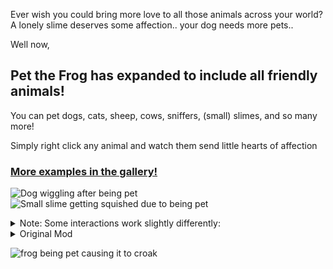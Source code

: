 Ever wish you could bring more love to all those animals across your world? A lonely slime deserves some affection.. your dog needs more pets..

Well now,
## Pet the Frog has expanded to include all friendly animals!
You can pet dogs, cats, sheep, cows, sniffers, (small) slimes, and so many more!

Simply right click any animal and watch them send little hearts of affection
### [More examples in the gallery!](https://modrinth.com/mod/frog-petting/gallery)
![Dog wiggling after being pet](https://cdn.modrinth.com/data/cached_images/90fd6d14916c196b07344f35ab7a5cf603163807.gif)
![Small slime getting squished due to being pet](https://cdn.modrinth.com/data/cached_images/b7150592843c65a7411066d26712d76c500ac469.gif)


<details>
<summary>Note: Some interactions work slightly differently:</summary>
Certain animals have their own right click interactions that need to be preserved, and to do so, some animals are interacted with slightly differently:
  
- Striders, when they have a saddle on, can be crouch right-clicked to be petted
- Parrots must be crouch right-clicked, and if you hold down right-click while crouching you are able to pick up your parrot onto your shoulders just like before
- For Rideable horse-like mobs, you crouch right-click to pet them, and hold down crouch right-click to enter their saddle inventory.*
  - ***Required serverside for this functionality. otherwise the inventory will always open**
  - **This applies to Horses, Mules, Donkeys, Llamas, and Camels**
- Tamed dogs and cats can be pet simply by right clicking, and to toggle their sitting/standing status, you crouch right click.*
  - ***Required serverside for this functionality. if not present, the animals will toggle sitting/standing regardless of being pet**
</details>




<details>
<summary>Original Mod</summary>
Ever look at a frog and think, "hm, I wish I could squish those cheeks and make it croak..."

<b>Well now you can!</b>

Simply right clicking on any frog with an empty hand will let you pet those little slimy heads and make those boios croak and ribbit all night long!
</details>

![frog being pet causing it to croak](https://cdn.modrinth.com/data/cached_images/7944d3346bf24496fd83fd81409296350c3959e4.gif)


